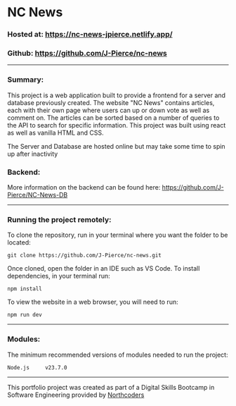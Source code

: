 # NC News

### Hosted at: https://nc-news-jpierce.netlify.app/

### Github: https://github.com/J-Pierce/nc-news

---

### Summary:

This project is a web application built to provide a frontend for a server and database previously created. The website "NC News" contains articles, each with their own page where users can up or down vote as well as comment on. The articles can be sorted based on a number of queries to the API to search for specific information. This project was built using react as well as vanilla HTML and CSS.

The Server and Database are hosted online but may take some time to spin up after inactivity

### Backend:

More information on the backend can be found here:
https://github.com/J-Pierce/NC-News-DB

---

### Running the project remotely:

To clone the repository, run in your terminal where you want the folder to be located:

    git clone https://github.com/J-Pierce/nc-news.git

Once cloned, open the folder in an IDE such as VS Code. To install dependencies, in your terminal run:

    npm install

To view the website in a web browser, you will need to run:

    npm run dev

---

### Modules:

The minimum recommended versions of modules needed to run the project:

    Node.js     v23.7.0

---

This portfolio project was created as part of a Digital Skills Bootcamp in Software Engineering provided by [Northcoders](https://northcoders.com/)
